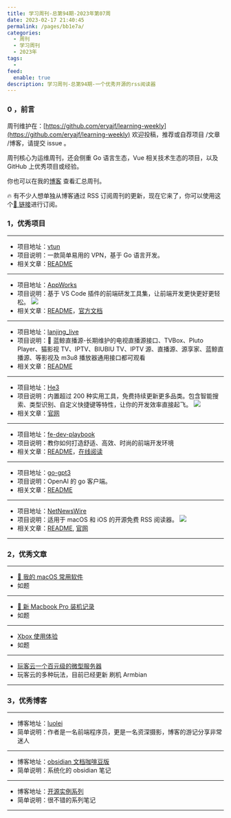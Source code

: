 ```yaml
---
title: 学习周刊-总第94期-2023年第07周
date: 2023-02-17 21:40:45
permalink: /pages/bb1e7a/
categories:
  - 周刊
  - 学习周刊
  - 2023年
tags:
  -
feed:
  enable: true
description: 学习周刊-总第94期-一个优秀开源的rss阅读器
---
```


### 0 ，前言

周刊维护在：[https://github.com/eryajf/learning-weekly](https://github.com/eryajf/learning-weekly) 欢迎投稿，推荐或自荐项目 /文章 /博客，请提交 issue 。

周刊核心为运维周刊，还会侧重 Go 语言生态，Vue 相关技术生态的项目，以及 GitHub 上优秀项目或经验。

你也可以在我的[博客](https://wiki.eryajf.net/learning-weekly/) 查看汇总周刊。

🔥 有不少人想单独从博客通过 RSS 订阅周刊的更新，现在它来了，你可以使用这个[🔗 链接](https://wiki.eryajf.net/learning-weekly.xml)进行订阅。

### 1，优秀项目

---

- 项目地址：[vtun](https://github.com/net-byte/vtun)
- 项目说明：一款简单易用的 VPN，基于 Go 语言开发。
- 相关文章：[README](https://github.com/net-byte/vtun/blob/master/README_CN.md)

---

- 项目地址：[AppWorks](https://github.com/apptools-lab/AppWorks)
- 项目说明：基于 VS Code 插件的前端研发工具集，让前端开发更快更好更轻松。
  ![](http://t.eryajf.net/imgs/2023/02/493bd150796c8db9.png)
- 相关文章：[README](https://github.com/apptools-lab/AppWorks/blob/master/README.zh-CN.md)，[官方文档](https://appworks.site/)

---

- 项目地址：[lanjing_live](https://github.com/Cyril0563/lanjing_live)
- 项目说明：🐋 蓝鲸直播源-长期维护的电视直播源接口、TVBox、Pluto Player、猫影视 TV、IPTV、BIUBIU TV、IPTV 源、直播源、源享家、蓝鲸直播源、等影视及 m3u8 播放器通用接口都可观看
- 相关文章：[README](https://github.com/Cyril0563/lanjing_live#readme)

---

- 项目地址：[He3](https://he3.app/zh)
- 项目说明：内置超过 200 种实用工具，免费持续更新更多品类。包含智能搜索、类型识别、自定义快捷键等特性，让你的开发效率直接起飞。
  ![](http://t.eryajf.net/imgs/2023/02/f9bcda5afc25face.png)
- 相关文章：[官网](https://he3.app/zh/)

---

- 项目地址：[fe-dev-playbook](https://github.com/zhangyuang/fe-dev-playbook)
- 项目说明：教你如何打造舒适、高效、时尚的前端开发环境
- 相关文章：[README](https://github.com/zhangyuang/fe-dev-playbook#readme)，[在线阅读](http://fe.ssr-fc.com/guide/)

---

- 项目地址：[go-gpt3](https://github.com/sashabaranov/go-gpt3)
- 项目说明：OpenAI 的 go 客户端。
- 相关文章：[README](https://github.com/sashabaranov/go-gpt3#readme)

---

- 项目地址：[NetNewsWire](https://github.com/Ranchero-Software/NetNewsWire)
- 项目说明：适用于 macOS 和 iOS 的开源免费 RSS 阅读器。
  ![](http://t.eryajf.net/imgs/2023/02/45ef2e78f4b538c3.png)
- 相关文章：[README](https://github.com/Ranchero-Software/NetNewsWire#readme), [官网](https://netnewswire.com/)

---

### 2，优秀文章

---

- [🍎 我的 macOS 常用软件](https://weekly.howie6879.cn/soft/mac.html)
- 如题

---

- [📝 新 Macbook Pro 装机记录](https://www.rustc.cloud/mac-install)
- 如题

---

- [Xbox 使用体验](https://frangezone.github.io/2022/06/21/xbox-experience/)
- 如题

---

- [玩客云一个百元级的微型服务器](https://anubis.cafe/84ceaef7.html)
- 玩客云的多种玩法，目前已经更新 刷机 Armbian

---

### 3，优秀博客

---

- 博客地址：[luolei](https://luolei.org/)
- 简单说明：作者是一名前端程序员，更是一名资深摄影，博客的游记分享非常迷人

---

- 博客地址：[obsidian 文档咖啡豆版](https://coffeetea.top/zh/)
- 简单说明：系统化的 obsidian 笔记

---

- 博客地址：[开源实例系列](https://dujun.io/open-source-examples.html)
- 简单说明：很不错的系列笔记

---
